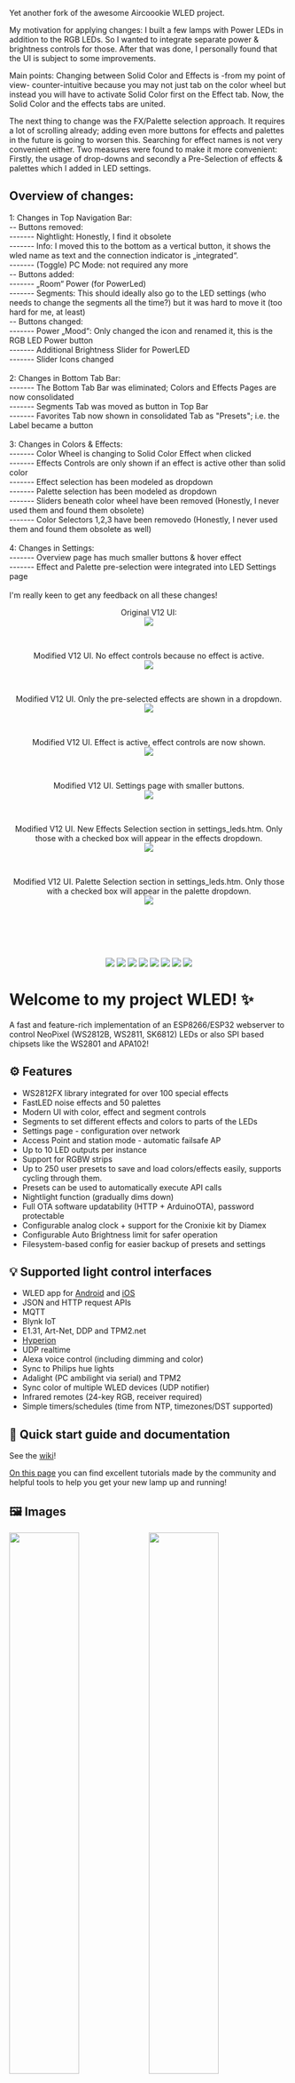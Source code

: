 Yet another fork of the awesome Aircoookie WLED project.

My motivation for applying changes:
I built a few lamps with Power LEDs in addition to the RGB LEDs. So I wanted to integrate separate power & brightness controls for those. After that was done, I personally found that the UI is subject to some improvements. 

Main points:
Changing between Solid Color and Effects is -from my point of view- counter-intuitive because you may not just tab on the color wheel but instead you will have to activate Solid Color first on the Effect tab. Now, the Solid Color and the effects tabs are united.

The next thing to change was the FX/Palette selection approach. It requires a lot of scrolling already; adding even more buttons for effects and palettes in the future is going to worsen this. Searching for effect names is not very convenient either. 
Two measures were found to make it more convenient: 
Firstly, the usage of drop-downs and secondly a Pre-Selection of effects & palettes which I added in LED settings. 

<h2>Overview of changes:<br></h2>
1: Changes in Top Navigation Bar:<br>
--	Buttons removed: <br>
-------	Nightlight: Honestly, I find it obsolete<br>
-------	Info: I moved this to the bottom as a vertical button, it shows the wled name as text and the connection indicator is „integrated“.<br>
-------	(Toggle) PC Mode: not required any more<br>
--	Buttons added: <br>
-------	„Room“ Power (for PowerLed)<br>
-------	Segments: This should ideally also go to the LED settings (who needs to change the segments all the time?) but it was hard to move it (too hard for me, at least)<br>
--	Buttons changed: <br>
-------	Power „Mood“: Only changed the icon and renamed it, this is the RGB LED Power button<br>
-------	Additional Brightness Slider for PowerLED<br>
-------	Slider Icons changed<br>
<br>
2: Changes in Bottom Tab Bar:<br>
-------	The Bottom Tab Bar was eliminated; Colors and Effects Pages are now consolidated<br>
-------	Segments Tab was moved as button in Top Bar<br>
-------	Favorites Tab now shown in consolidated Tab as "Presets"; i.e. the Label became a button<br>
<br>
3: Changes in Colors & Effects:<br>
------- Color Wheel is changing to Solid Color Effect when clicked<br>
------- Effects Controls are only shown if an effect is active other than solid color<br>
-------	Effect selection has been modeled as dropdown<br>
-------	Palette selection has been modeled as dropdown<br>
------- Sliders beneath color wheel have been removed (Honestly, I never used them and found them obsolete)<br>
-------	Color Selectors 1,2,3 have been removedo	(Honestly, I never used them and found them obsolete as well)<br>
<br>
4: Changes in Settings:<br>
------- Overview page has much smaller buttons & hover effect<br>
-------	Effect and Palette pre-selection were integrated into LED Settings page<br>
<br>
I'm really keen to get any feedback on all these changes!
<br>
<p align="center">Original V12 UI:<br>
<img src="/images/v12orig.png"></p>
<br>
<p align="center">Modified V12 UI. No effect controls because no effect is active.<br>
<img src="/images/V12_modified1.png"></p>
<br>
<p align="center">Modified V12 UI. Only the pre-selected effects are shown in a dropdown.<br>
<img src="/images/V12_modified2.png"></p>
<br>
<p align="center">Modified V12 UI. Effect is active, effect controls are now shown.<br>
<img src="/images/V12_modified4.png"></p>
<br>
<p align="center">Modified V12 UI. Settings page with smaller buttons.<br>
<img src="/images/V12_modified5.png"></p>
<br>
<p align="center">Modified V12 UI. New Effects Selection section in settings_leds.htm. Only those with a checked box will appear in the effects dropdown.<br>
<img src="/images/V12_modified6.png"></p>
<br>
<p align="center">Modified V12 UI. Palette Selection section in settings_leds.htm. Only those with a checked box will appear in the palette dropdown.<br>
<img src="/images/V12_modified7.png"></p>
<br>
<br>
<br>
<br>
<p align="center">
  <img src="/images/wled_logo_akemi.png">
  <a href="https://github.com/Aircoookie/WLED/releases"><img src="https://img.shields.io/github/release/Aircoookie/WLED.svg?style=flat-square"></a>
  <a href="https://raw.githubusercontent.com/Aircoookie/WLED/master/LICENSE"><img src="https://img.shields.io/github/license/Aircoookie/wled?color=blue&style=flat-square"></a>
  <a href="https://wled.discourse.group"><img src="https://img.shields.io/discourse/topics?colorB=blue&label=forum&server=https%3A%2F%2Fwled.discourse.group%2F&style=flat-square"></a>
  <a href="https://discord.gg/KuqP7NE"><img src="https://img.shields.io/discord/473448917040758787.svg?colorB=blue&label=discord&style=flat-square"></a>
  <a href="https://github.com/Aircoookie/WLED/wiki"><img src="https://img.shields.io/badge/quick_start-wiki-blue.svg?style=flat-square"></a>
  <a href="https://github.com/Aircoookie/WLED-App"><img src="https://img.shields.io/badge/app-wled-blue.svg?style=flat-square"></a>
  <a href="https://gitpod.io/#https://github.com/Aircoookie/WLED"><img src="https://img.shields.io/badge/Gitpod-ready--to--code-blue?style=flat-square&logo=gitpod"></a>

  </p>
  
# Welcome to my project WLED! ✨

A fast and feature-rich implementation of an ESP8266/ESP32 webserver to control NeoPixel (WS2812B, WS2811, SK6812) LEDs or also SPI based chipsets like the WS2801 and APA102!

## ⚙️ Features
- WS2812FX library integrated for over 100 special effects  
- FastLED noise effects and 50 palettes  
- Modern UI with color, effect and segment controls  
- Segments to set different effects and colors to parts of the LEDs  
- Settings page - configuration over network  
- Access Point and station mode - automatic failsafe AP  
- Up to 10 LED outputs per instance
- Support for RGBW strips  
- Up to 250 user presets to save and load colors/effects easily, supports cycling through them.  
- Presets can be used to automatically execute API calls  
- Nightlight function (gradually dims down)  
- Full OTA software updatability (HTTP + ArduinoOTA), password protectable  
- Configurable analog clock + support for the Cronixie kit by Diamex  
- Configurable Auto Brightness limit for safer operation  
- Filesystem-based config for easier backup of presets and settings  

## 💡 Supported light control interfaces
- WLED app for [Android](https://play.google.com/store/apps/details?id=com.aircoookie.WLED) and [iOS](https://apps.apple.com/us/app/wled/id1475695033)
- JSON and HTTP request APIs  
- MQTT  
- Blynk IoT  
- E1.31, Art-Net, DDP and TPM2.net
- [Hyperion](https://github.com/hyperion-project/hyperion.ng)
- UDP realtime  
- Alexa voice control (including dimming and color)  
- Sync to Philips hue lights  
- Adalight (PC ambilight via serial) and TPM2  
- Sync color of multiple WLED devices (UDP notifier)  
- Infrared remotes (24-key RGB, receiver required)  
- Simple timers/schedules (time from NTP, timezones/DST supported)  

## 📲 Quick start guide and documentation

See the [wiki](https://github.com/Aircoookie/WLED/wiki)!

[On this page](https://github.com/Aircoookie/WLED/wiki/Learning-the-ropes) you can find excellent tutorials made by the community and helpful tools to help you get your new lamp up and running!

## 🖼️ Images
<img src="/images/macbook-pro-space-gray-on-the-wooden-table.jpg" width="50%"><img src="/images/walking-with-iphone-x.jpg" width="50%">

## 💾 Compatible LED Strips
Type | Voltage | Comments
|---|---|---|
WS2812B | 5v |
WS2813 | 5v | 
SK6812 | 5v | RGBW
APA102 | 5v | C/D
WS2801 | 5v | C/D
LPD8806 | 5v | C/D
TM1814 | 12v | RGBW
WS2811 | 12v | 3-LED segments
WS2815 | 12v | 
GS8208 | 12v |
Analog/non-addressable | any | Requires additional circuitry

## 🧊 Compatible PC RGB Fans and ARGB accessories
Brand | Model | Comments
|---|---|---|
Corsair | HD120 Fan | Uses WS2812B, data-in only
PCCOOLER | Moonlight 5-pack Fans | Uses WS2812B, includes Data-out connector to keep each fan uniquely addressable if wired in series like traditional LED strips
Any | 5v 3-pin ARGB for PC | Any PC RGB device that supports the 5v 3-pin ARGB motherboard header should work fine with WLED. All the major motherboard vendors support the Corsair HD120 and PCCOOLER fans listed, so we can safely assume any device that supports motherboard ARGB 5V 3-Pin standard will work with WLED.


## ✌️ Other

Licensed under the MIT license  
Credits [here](https://github.com/Aircoookie/WLED/wiki/Contributors-&-About)!

Uses Linearicons by Perxis!

Join the Discord server to discuss everything about WLED!

<a href="https://discord.gg/KuqP7NE"><img src="https://discordapp.com/api/guilds/473448917040758787/widget.png?style=banner2" width="25%"></a>

Check out the WLED [Discourse forum](https://wled.discourse.group)!  
You can also send me mails to [dev.aircoookie@gmail.com](mailto:dev.aircoookie@gmail.com), but please only do so if you want to talk to me privately.  
If WLED really brightens up your every day, you can [![](https://img.shields.io/badge/send%20me%20a%20small%20gift-paypal-blue.svg?style=flat-square)](https://paypal.me/aircoookie)


*Disclaimer:*   
If you are sensitive to photosensitive epilepsy it is not recommended that you use this software.  
In case you still want to try, don't use strobe, lighting or noise modes or high effect speed settings.
As per the MIT license, I assume no liability for any damage to you or any other person or equipment.  


